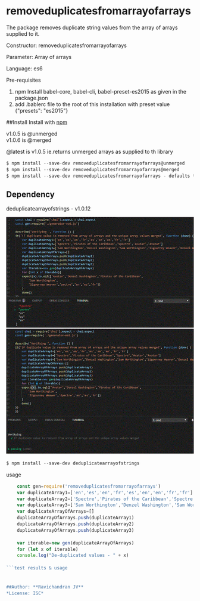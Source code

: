 # removeduplicatesfromarrayofarrays
The package removes duplicate string values from the array of arrays supplied to it.

Constructor: removeduplicatesfromarrayofarrays

Parameter: Array of arrays

Language: es6

Pre-requisites

1. npm Install babel-core, babel-cli, babel-preset-es2015 as given in the package.json 
2. add .bablerc file to the root of this installation with preset value {"presets": "es2015"}

##Install 
Install with [npm](http://npmjs.com)

v1.0.5 is @unmerged  
v1.0.6 is @merged

@latest is v1.0.5 ie.returns unmerged arrays as supplied to th library

```javascript
$ npm install --save-dev removeduplicatesfromarrayofarrays@unmerged
$ npm install --save-dev removeduplicatesfromarrayofarrays@merged
$ npm install --save-dev removeduplicatesfromarrayofarrays - defaults to @latest version
```

## Dependency
deduplicatearrayofstrings - v1.0.12

![Test Result](https://github.com/ravichandranjv/removeduplicatesfromarrayofarrays/blob/master/test1.GIF)
![Test Result](https://github.com/ravichandranjv/removeduplicatesfromarrayofarrays/blob/master/test3.GIF)


```javascript
$ npm install --save-dev deduplicatearrayofstrings
```
usage

```javascript
    const gen=require('removeduplicatesfromarrayofarrays')
    var duplicateArray1=['en','es','en','fr','es','en','en','fr','fr']
    var duplicateArray2=['Spectre','Pirates of the Caribbean','Spectre','Avatar','Avatar']
    var duplicateArray3=['Sam Worthington','Denzel Washington','Sam Worthington','Sigourney Weaver','Denzel Washington','Sam Worthington']
    var duplicateArrayOfArrays=[]
    duplicateArrayOfArrays.push(duplicateArray1)
    duplicateArrayOfArrays.push(duplicateArray2)
    duplicateArrayOfArrays.push(duplicateArray3)

    var iterable=new gen(duplicateArrayOfArrays)
    for (let x of iterable)
    console.log("De-duplicated values - " + x)

```test results & usage


##Author: **Ravichandran JV**
*License: ISC*
